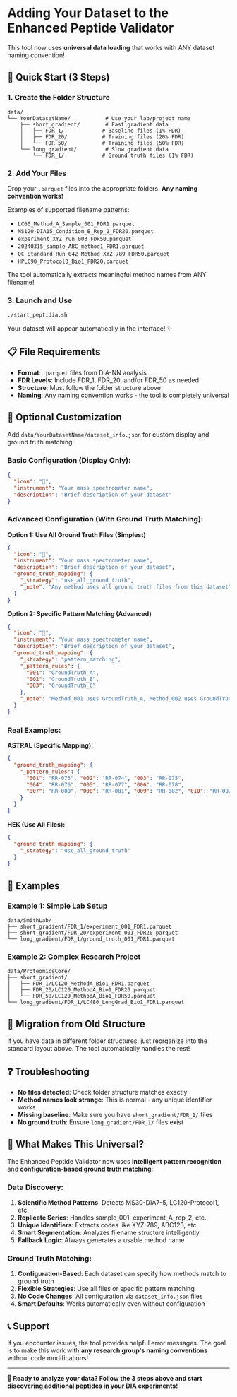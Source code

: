 # Adding Your Dataset to the Enhanced Peptide Validator

This tool now uses **universal data loading** that works with ANY dataset naming convention! 

## 🚀 Quick Start (3 Steps)

### 1. Create the Folder Structure
```
data/
└── YourDatasetName/           # Use your lab/project name
    ├── short_gradient/        # Fast gradient data
    │   ├── FDR_1/            # Baseline files (1% FDR)
    │   ├── FDR_20/           # Training files (20% FDR)  
    │   └── FDR_50/           # Training files (50% FDR)
    └── long_gradient/         # Slow gradient data
        └── FDR_1/            # Ground truth files (1% FDR)
```

### 2. Add Your Files
Drop your `.parquet` files into the appropriate folders. **Any naming convention works!**

Examples of supported filename patterns:
- `LC60_Method_A_Sample_001_FDR1.parquet`
- `MS120-DIA15_Condition_B_Rep_2_FDR20.parquet`
- `experiment_XYZ_run_003_FDR50.parquet`  
- `20240315_sample_ABC_method1_FDR1.parquet`
- `QC_Standard_Run_042_Method_XYZ-789_FDR50.parquet`
- `HPLC90_Protocol3_Bio1_FDR20.parquet`

The tool automatically extracts meaningful method names from ANY filename!

### 3. Launch and Use
```bash
./start_peptidia.sh
```

Your dataset will appear automatically in the interface! ✨

## 📋 File Requirements

- **Format**: `.parquet` files from DIA-NN analysis
- **FDR Levels**: Include FDR_1, FDR_20, and/or FDR_50 as needed
- **Structure**: Must follow the folder structure above
- **Naming**: Any naming convention works - the tool is completely universal

## 🎨 Optional Customization

Add `data/YourDatasetName/dataset_info.json` for custom display and ground truth matching:

### Basic Configuration (Display Only):
```json
{
  "icon": "🔬",
  "instrument": "Your mass spectrometer name",
  "description": "Brief description of your dataset"
}
```

### Advanced Configuration (With Ground Truth Matching):

**Option 1: Use All Ground Truth Files (Simplest)**
```json
{
  "icon": "🔬",
  "instrument": "Your mass spectrometer name", 
  "description": "Brief description of your dataset",
  "ground_truth_mapping": {
    "_strategy": "use_all_ground_truth",
    "_note": "Any method uses all ground truth files from this dataset"
  }
}
```

**Option 2: Specific Pattern Matching (Advanced)**
```json
{
  "icon": "🔬",
  "instrument": "Your mass spectrometer name",
  "description": "Brief description of your dataset", 
  "ground_truth_mapping": {
    "_strategy": "pattern_matching",
    "_pattern_rules": {
      "001": "GroundTruth_A",
      "002": "GroundTruth_B",
      "003": "GroundTruth_C"
    },
    "_note": "Method_001 uses GroundTruth_A, Method_002 uses GroundTruth_B, etc."
  }
}
```

### Real Examples:

**ASTRAL (Specific Mapping):**
```json
{
  "ground_truth_mapping": {
    "_pattern_rules": {
      "001": "RR-073", "002": "RR-074", "003": "RR-075",
      "004": "RR-076", "005": "RR-077", "006": "RR-078", 
      "007": "RR-080", "008": "RR-081", "009": "RR-082", "010": "RR-082"
    }
  }
}
```

**HEK (Use All Files):**
```json
{
  "ground_truth_mapping": {
    "_strategy": "use_all_ground_truth"
  }
}
```

## 🧪 Examples

### Example 1: Simple Lab Setup
```
data/SmithLab/
├── short_gradient/FDR_1/experiment_001_FDR1.parquet
├── short_gradient/FDR_20/experiment_001_FDR20.parquet  
└── long_gradient/FDR_1/ground_truth_001_FDR1.parquet
```

### Example 2: Complex Research Project
```
data/ProteomicsCore/
├── short_gradient/
│   ├── FDR_1/LC120_MethodA_Bio1_FDR1.parquet
│   ├── FDR_20/LC120_MethodA_Bio1_FDR20.parquet
│   └── FDR_50/LC120_MethodA_Bio1_FDR50.parquet
└── long_gradient/FDR_1/LC480_LongGrad_Bio1_FDR1.parquet
```

## 🔄 Migration from Old Structure

If you have data in different folder structures, just reorganize into the standard layout above. The tool automatically handles the rest!

## ❓ Troubleshooting

- **No files detected**: Check folder structure matches exactly
- **Method names look strange**: This is normal - any unique identifier works
- **Missing baseline**: Make sure you have `short_gradient/FDR_1/` files
- **No ground truth**: Ensure `long_gradient/FDR_1/` files exist

## 🎯 What Makes This Universal?

The Enhanced Peptide Validator now uses **intelligent pattern recognition** and **configuration-based ground truth matching**:

### Data Discovery:
1. **Scientific Method Patterns**: Detects MS30-DIA7-5, LC120-Protocol1, etc.
2. **Replicate Series**: Handles sample_001, experiment_A_rep_2, etc.  
3. **Unique Identifiers**: Extracts codes like XYZ-789, ABC123, etc.
4. **Smart Segmentation**: Analyzes filename structure intelligently
5. **Fallback Logic**: Always generates a usable method name

### Ground Truth Matching:
1. **Configuration-Based**: Each dataset can specify how methods match to ground truth
2. **Flexible Strategies**: Use all files or specific pattern matching
3. **No Code Changes**: All configuration via `dataset_info.json` files
4. **Smart Defaults**: Works automatically even without configuration

## 📞 Support

If you encounter issues, the tool provides helpful error messages. The goal is to make this work with **any research group's naming conventions** without code modifications!

---

**🎉 Ready to analyze your data? Follow the 3 steps above and start discovering additional peptides in your DIA experiments!**
